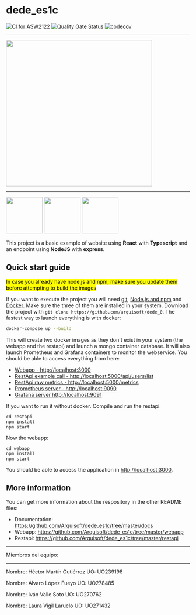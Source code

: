 # dede_es1c

[![CI for ASW2122](https://github.com/Arquisoft/dede_es1c/actions/workflows/asw2122.yml/badge.svg)](https://github.com/Arquisoft/dede_es1c/actions/workflows/asw2122.yml)
[![Quality Gate Status](https://sonarcloud.io/api/project_badges/measure?project=Arquisoft_dede_es1c&metric=alert_status)](https://sonarcloud.io/summary/new_code?id=Arquisoft_dede_es1c)
[![codecov](https://codecov.io/gh/Arquisoft/dede_es1c/branch/master/graph/badge.svg?token=jpawuhA8eG)](https://codecov.io/gh/Arquisoft/dede_es1c)

*****************************************************************

 <img src="http://drive.google.com/uc?export=view&id=1ip-YahU4mQ7A-FgJtKgmiA1vFw8HgLqz" height="400">

*****************************************************************
<p float="left">
<img src="https://blog.wildix.com/wp-content/uploads/2020/06/react-logo.jpg" height="100">
<img src="https://miro.medium.com/max/1200/0*RbmfNyhuBb8G3LWh.png" height="100">
<img src="https://miro.medium.com/max/365/1*Jr3NFSKTfQWRUyjblBSKeg.png" height="100">
</p>


This project is a basic example of website using **React** with **Typescript** and an endpoint using **NodeJS** with **express**.

## Quick start guide
<mark>In case you already have node.js and npm, make sure you update them before attempting to build the images</mark>

If you want to execute the project you will need [git](https://git-scm.com/downloads), [Node.js and npm](https://www.npmjs.com/get-npm) and [Docker](https://docs.docker.com/get-docker/). Make sure the three of them are installed in your system. Download the project with `git clone https://github.com/arquisoft/dede_0`. The fastest way to launch everything is with docker:
```bash
docker-compose up --build
```
This will create two docker images as they don't exist in your system (the webapp and the restapi) and launch a mongo container database. It will also launch Prometheus and Grafana containers to monitor the webservice. You should be able to access everything from here:
 - [Webapp - http://localhost:3000](http://localhost:3000)
 - [RestApi example call - http://localhost:5000/api/users/list](http://localhost:5000/api/users/list)
 - [RestApi raw metrics - http://localhost:5000/metrics](http://localhost:5000/metrics)
 - [Prometheus server - http://localhost:9090](http://localhost:9090)
 - [Grafana server http://localhost:9091](http://localhost:9091)
 
If you want to run it without docker. Compile and run the restapi:
```shell
cd restapi
npm install
npm start
```

Now the webapp:

```shell
cd webapp
npm install
npm start
```

You should be able to access the application in [http://localhost:3000](http://localhost:3000).

## More information
You can get more information about the respository in the other README files:
- Documentation: https://github.com/Arquisoft/dede_es1c/tree/master/docs
- Webapp: https://github.com/Arquisoft/dede_es1c/tree/master/webapp
- Restapi: https://github.com/Arquisoft/dede_es1c/tree/master/restapi


*****************************************************************

Miembros del equipo:

*****************************************************************

Nombre: Héctor Martín Gutiérrez
UO: UO239198

Nombre: Álvaro López Fueyo
UO: UO278485

Nombre: Iván Valle Soto
UO: UO270762

Nombre: Laura Vigil Laruelo
UO: UO271432
